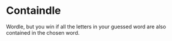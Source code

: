 # Containdle

Wordle, but you win if all the letters in your guessed word are also contained in the chosen word.
